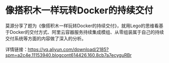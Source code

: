 # 像搭积木一样玩转Docker的持续交付
莫源分享了题为《像搭积木一样玩转Docker的持续交付》，就用Lego的思维看基于Docker的交付方式、阿里云容器服务持续集成模组、从零组装属于自己的持续交付系统等方面的内容做了深入的分析。

详情链接：https://yq.aliyun.com/download/2185?spm=a2c4e.11153940.blogcont614426.160.8cb7a7ecyguRBr
